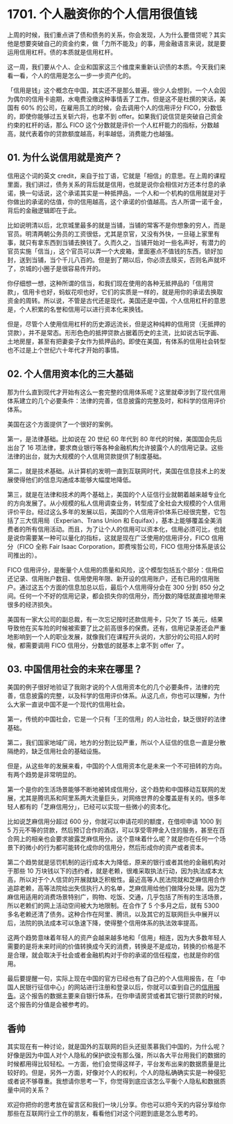 # 1701. 个人融资你的个人信用很值钱
上周的时候，我们重点讲了债和债务的关系，你会发现，人为什么要借贷呢？其实他是想要突破自己的资金约束，做「力所不能及」的事，用金融语言来说，就是要运用信用杠杆。债的本质就是信用杠杆。

这一周，我们要从个人、企业和国家这三个维度来重新认识债的本质。今天我们来看一看，个人的信用是怎么一步一步资产化的。

「信用是钱」这个概念在中国，其实还不是那么普遍，很少人会想到，一个人会因为偶尔的信用卡逾期，水电费没缴这种事情丢了工作。但是这不是杜撰的笑话，美国有 60% 的公司，在雇用员工的时候，会去调用个人的信用评分 FICO，分数低的，即使你能够过五关斩六将，也拿不到 offer。如果我们说信贷是突破自己资金约束的杠杆的话，那么 FICO 这个分数就是评价一个人杠杆能力的指标，分数越高，就代表着你的贷款额度越高，利率越低，消费能力也越强。

## 01. 为什么说信用就是资产？

信用这个词的英文 credit，来自于拉丁语，它就是「相信」的意思。在上周的课程里面，我们讲过，债务关系的背后就是信用，也就是说你会相信对方还本付息的承诺，换一句话说，这个承诺其实是一种抵押品，一个人和一个机构的信用就是对于你做出的承诺的估值，你的信用越高，这个承诺的价值越高。古人所谓一诺千金，背后的金融逻辑即在于此。

比如说明清以后，北京城里最多的就是当铺，当铺的常客不是你想象的穷人，而是官员。明清两朝公务员的工资很低，尤其是京官，又没有外快，一旦碰上家里有事，就只有拿东西到当铺去换钱了。久而久之，当铺开始对一些名声好，有潜力的官员实施「信当」，这个官员可以弄一个大皮箱，里面塞点不值钱的东西，锁好加封，送到当铺，当个千儿八百的。但是到了期以后，你必须去赎买，否则名声就坏了，京城的小圈子是很容易传开的。

你仔细想一想，这种所谓的信当，和我们现在使用的各种无抵押品的「信用贷款」，信用卡也好，蚂蚁花呗也好，它们的实质是一样的，就是用你的承诺去换取资金的周转。所以说，不管是古代还是现代，美国还是中国，个人信用杠杆的意思是，个人积累的名誉和信用可以进行资本化来换钱。

但是，尽管个人使用信用杠杆的历史源远流长，但是这种纯粹的信用贷（无抵押的贷款），并不是常态。形形色色的抵押贷款占据着历史的主流，比如说古玩字画、土地房屋，甚至有把妻妾子女作为抵押品的。即使在美国，有体系的信用社会转型也不过是上个世纪六十年代才开始的事情。

## 02. 个人信用资本化的三大基础

那为什么直到现代才开始有这么一套完整的信用体系呢？这里就牵涉到了现代信用体系建立的几个必要条件：法律的完善，信息披露的完整及时，和科学的信用评价体系。

美国在这个方面提供了一个很好的案例。

第一，是法律基础。比如说在 20 世纪 60 年代到 80 年代的时候，美国国会先后出台了 16 项法律，要求商业银行等各种金融机构允许披露个人的信用记录。这些法律的出台，就为大规模的个人信用贷款提供了制度基础。

第二，就是技术基础。从计算机的发明一直到互联网时代，美国在信息技术上的发展使得他们的信息沟通成本能够大幅度地降低。

第三，就是在法律和技术的两个基础上，美国的个人征信行业就朝着越来越专业化的方向发展了。从小规模的私人信用调查业务，转型成了全社会大规模的个人信用评价平台。经过这么多年的发展以后，美国的个人信用评价体系已经很完整，它包括了三大信用局（Experian、Trans Union 和 Equifax），基本上能够覆盖全美消费者的所有信用活动。而且，为了让个人的信用可以资本化，信用必须可比，也就是说你需要某一种可以量化的指标，这就是现在广泛使用的信用评分，FICO 信用分（FICO 全称 Fair Isaac Corporation，即费埃哲公司，FICO 信用分体系是该公司推出的）。

FICO 信用评分，是衡量个人信用的质量和风险，这个模型包括五个部分：信用偿还记录、信用账户数目、信用使用年限、新开设的信用账户，还有已用的信用账户。通过这五个方面的信息加总以后，最后个人信用得分会在 300 分到 850 分之间。任何一个不好的信用记录，都会损失你的信用分，而分数的降低就直接地带来很多的经济损失。

美国有一家大公司的副总裁，有一次忘记按时还款信用卡，只欠了 15 美元，结果导致他在买车险的时候被索要了比之前高很多的保费。还有，信用记录差还会严重地影响到一个人的职业发展，就像我们在课程开头说的，大部分的公司招人的时候，都需要调用 FICO 信用分，分数低的就基本上拿不到 offer 了。

## 03. 中国信用社会的未来在哪里？

美国的例子很好地验证了我刚才说的个人信用资本化的几个必要条件，法律的完善，信息披露的完整，以及科学的信用评价体系。从这几点，你也可以理解，为什么大家一直说中国不是一个现代的信用社会。

第一，传统的中国社会，它是一个只有「王的信用」的人治社会，缺乏很好的法律基础。

第二，我们国家地域广阔，地方的分割比较严重，所以个人征信的信息一直是分散隔绝的，缺乏信用社会的基础设施。

但是，从这些年的发展来看，中国的个人信用资本化是未来一个不可扭转的方向。有两个趋势是非常明显的。

第一个是你的生活场景能够不断地被转成信用分，这个趋势和中国移动互联网的发展，尤其是腾讯系和阿里系两大流量巨头，对网络世界的全覆盖是有关的。很多年轻人都有的「芝麻信用分」，已经可以实现一些微小的资本化。

比如说芝麻信用分超过 600 分，你就可以申请花呗的额度，在借呗申请 1000 到 5 万元不等的贷款，然后预订合作的酒店，可以享受零押金入住的服务，甚至在百合网上的相亲也会要求披露芝麻信用分。这个意味着什么呢？就是你在任何一个场景下的微小的行为都可能转化成你的信用分，然后形成你的资产或者资本。

第二个趋势就是惩罚机制的运行成本大为降低，原来的银行或者其他的金融机构对于那些 10 万块钱以下的违约者，就是老赖，很难采取执法行动，因为执法成本太高，所以对于个人信贷的开展就缺乏积极性。最近高等人民法院就和芝麻信用合作追踪老赖，高等法院给出失信执行人的名单，芝麻信用给他们做降分处理。因为芝麻信用适用的消费场景特别广，购物、吃饭、交通，几乎包括了所有的生活场景，所以老赖们的网上活动空间被大为地限制。在合作了 5 个多月之后，就有 5300 多名老赖还清了债务。这种合作在阿里、腾讯，以及其它的互联网巨头中展开以后，法院的执法成本可以急速下降，使得整个信用体系的执法效率提高。

这两个趋势意味着年轻人的资产会越来越多地和「信用」相连，因为大多数年轻人需要的是将未来时间的价值转换成今天的消费，转换是不是成功，转换的价格是不是合理，就会取决于社会或者金融机构对于你的承诺的信任程度，也就是你的信用。

最后要提醒一句，实际上现在中国的官方已经也有了自己的个人信用报告，在「中国人民银行征信中心」的网站进行注册和登录以后，你就可以查到自己的[信用报告](http://www.pbccrc.org.cn/)。这个报告的数据主要来自银行体系，在你申请房贷或者其它银行贷款的时候，这个报告的分值是会被参考的。

## 香帅

其实现在有一种讨论，就是国外的互联网的巨头还挺羡慕我们中国的，为什么呢？好像是因为中国人对个人隐私的保护欲没有那么强，所以各大平台用我们的数据的时候都用得比较轻松。一方面，他们会觉得这样子，平台发布出来的数据质量是比较好的。但是，另外一方面，好像对个人的权利，个人的隐私确确实实是一种侵犯或者说不够尊重。我想请你思考一下，你觉得到底应该怎么平衡个人隐私和数据质量中间的关系？

欢迎你把你的思考放在留言区和我们一块儿分享。你也可以把今天的内容分享给你那些在互联网行业工作的朋友，看看他们对这个问题到底是怎么思考的。